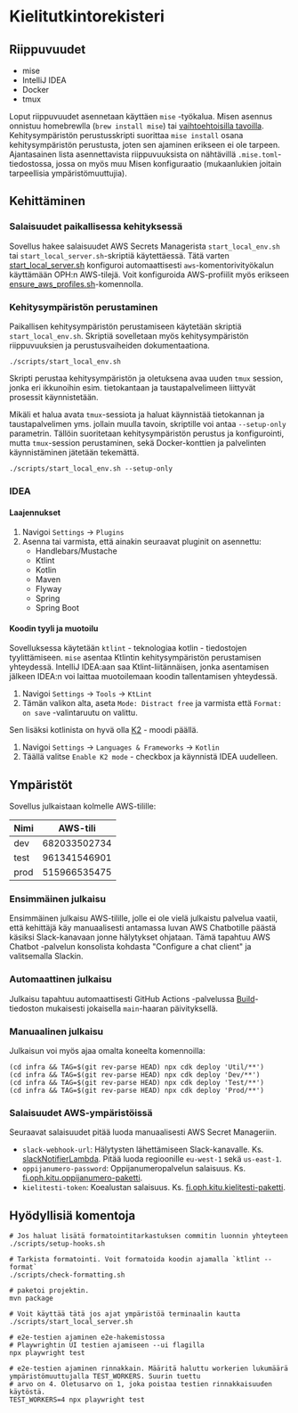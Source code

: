 # Kielitutkintorekisteri

## Riippuvuudet

- mise
- IntelliJ IDEA
- Docker
- tmux

Loput riippuvuudet asennetaan käyttäen `mise` -työkalua. Misen asennus onnistuu homebrewlla (`brew install mise`) tai
[vaihtoehtoisilla tavoilla](https://mise.jdx.dev/getting-started.html#_1-install-mise-cli). Kehitysympäristön perustusskripti suorittaa `mise install` osana kehitysympäristön
perustusta, joten sen ajaminen erikseen ei ole tarpeen. Ajantasainen lista asennettavista riippuvuuksista on nähtävillä
`.mise.toml`-tiedostossa, jossa on myös muu Misen konfiguraatio (mukaanlukien joitain tarpeellisia ympäristömuuttujia).

## Kehittäminen

### Salaisuudet paikallisessa kehityksessä

Sovellus hakee salaisuudet AWS Secrets Managerista `start_local_env.sh` tai
`start_local_server.sh`-skriptiä käytettäessä.
Tätä varten [start_local_server.sh](./scripts/start_local_server.sh) konfiguroi automaattisesti `aws`-komentorivityökalun käyttämään OPH:n AWS-tilejä.
Voit konfiguroida AWS-profiilit myös erikseen [ensure_aws_profiles.sh](./scripts/ensure_aws_profiles.sh)-komennolla.

### Kehitysympäristön perustaminen

Paikallisen kehitysympäristön perustamiseen käytetään skriptiä `start_local_env.sh`. Skriptiä sovelletaan myös
kehitysympäristön riippuvuuksien ja perustusvaiheiden dokumentaationa.

```shell
./scripts/start_local_env.sh
```

Skripti perustaa kehitysympäristön ja oletuksena avaa uuden `tmux` session, jonka eri ikkunoihin esim. tietokantaan ja
taustapalvelimeen liittyvät prosessit käynnistetään.

Mikäli et halua avata `tmux`-sessiota ja haluat käynnistää tietokannan ja taustapalvelimen yms. jollain muulla tavoin,
skriptille voi antaa `--setup-only` parametrin. Tällöin suoritetaan kehitysympäristön perustus ja konfigurointi, mutta
`tmux`-session perustaminen, sekä Docker-konttien ja palvelinten käynnistäminen jätetään tekemättä.

```shell
./scripts/start_local_env.sh --setup-only
```

### IDEA

#### Laajennukset

1. Navigoi `Settings` -> `Plugins`
2. Asenna tai varmista, että ainakin seuraavat pluginit on asennettu:
   - Handlebars/Mustache
   - Ktlint
   - Kotlin
   - Maven
   - Flyway
   - Spring
   - Spring Boot

#### Koodin tyyli ja muotoilu

Sovelluksessa käytetään `ktlint` - teknologiaa kotlin - tiedostojen tyylittämiseen. `mise` asentaa Ktlintin
kehitysympäristön perustamisen yhteydessä. IntelliJ IDEA:aan saa Ktlint-liitännäisen, jonka asentamisen jälkeen IDEA:n
voi laittaa muotoilemaan koodin tallentamisen yhteydessä.

1. Navigoi `Settings` -> `Tools` -> `KtLint`
2. Tämän valikon alta, aseta `Mode: Distract free` ja varmista että `Format: on save` -valintaruutu on valittu.

Sen lisäksi kotlinista on hyvä olla [K2](https://blog.jetbrains.com/idea/2024/11/k2-mode-becomes-stable/) - moodi päällä.

1. Navigoi `Settings` -> `Languages & Frameworks` -> `Kotlin`
2. Täällä valitse `Enable K2 mode` - checkbox ja käynnistä IDEA uudelleen.

## Ympäristöt

Sovellus julkaistaan kolmelle AWS-tilille:

| Nimi | AWS-tili     |
| ---- | ------------ |
| dev  | 682033502734 |
| test | 961341546901 |
| prod | 515966535475 |

### Ensimmäinen julkaisu

Ensimmäinen julkaisu AWS-tilille, jolle ei ole vielä julkaistu palvelua vaatii, että kehittäjä käy manuaalisesti antamassa luvan AWS Chatbotille päästä käsiksi Slack-kanavaan jonne hälytykset ohjataan. Tämä tapahtuu AWS Chatbot -palvelun konsolista kohdasta "Configure a chat client" ja valitsemalla Slackin.

### Automaattinen julkaisu

Julkaisu tapahtuu automaattisesti GitHub Actions -palvelussa [Build](./.github/workflows/build.yml)-tiedoston mukaisesti jokaisella `main`-haaran päivityksellä.

### Manuaalinen julkaisu

Julkaisun voi myös ajaa omalta koneelta komennoilla:

[//]: # "TODO: luo skripti tätä varten"

```shell
(cd infra && TAG=$(git rev-parse HEAD) npx cdk deploy 'Util/**')
(cd infra && TAG=$(git rev-parse HEAD) npx cdk deploy 'Dev/**')
(cd infra && TAG=$(git rev-parse HEAD) npx cdk deploy 'Test/**')
(cd infra && TAG=$(git rev-parse HEAD) npx cdk deploy 'Prod/**')
```

### Salaisuudet AWS-ympäristöissä

Seuraavat salaisuudet pitää luoda manuaalisesti AWS Secret Manageriin.

- `slack-webhook-url`: Hälytysten lähettämiseen Slack-kanavalle. Ks. [slackNotifierLambda](infra/lib/lambdas/slackNotifierLambda). Pitää luoda regioonille `eu-west-1` sekä `us-east-1`.
- `oppijanumero-password`: Oppijanumeropalvelun salaisuus. Ks. [fi.oph.kitu.oppijanumero-paketti](server/src/main/kotlin/fi/oph/kitu/oppijanumero).
- `kielitesti-token`: Koealustan salaisuus. Ks. [fi.oph.kitu.kielitesti-paketti](server/src/main/kotlin/fi/oph/kitu/kotoutumiskoulutus).

## Hyödyllisiä komentoja

```shell
# Jos haluat lisätä formatointitarkastuksen commitin luonnin yhteyteen
./scripts/setup-hooks.sh

# Tarkista formatointi. Voit formatoida koodin ajamalla `ktlint --format`
./scripts/check-formatting.sh

# paketoi projektin.
mvn package

# Voit käyttää tätä jos ajat ympäristöä terminaalin kautta
./scripts/start_local_server.sh

# e2e-testien ajaminen e2e-hakemistossa
# Playwrightin UI testien ajamiseen --ui flagilla
npx playwright test

# e2e-testien ajaminen rinnakkain. Määritä haluttu workerien lukumäärä ympäristömuuttujalla TEST_WORKERS. Suurin tuettu
# arvo on 4. Oletusarvo on 1, joka poistaa testien rinnakkaisuuden käytöstä.
TEST_WORKERS=4 npx playwright test
```
